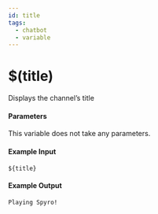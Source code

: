 ```yaml
---
id: title
tags:
  - chatbot
  - variable
---
```


# $(title)

Displays the channel’s title

#### Parameters

This variable does not take any parameters.

#### Example Input

```
${title}
```

#### Example Output

```
Playing Spyro!
```
